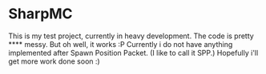 SharpMC
=======
This is my test project, currently in heavy development.
The code is pretty **** messy. But oh well, it works :P
Currently i do not have anything implemented after Spawn Position Packet. (I like to call it SPP.)
Hopefully i'll get more work done soon :)
